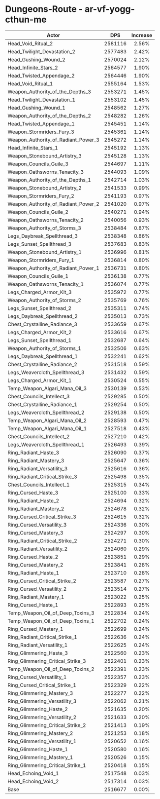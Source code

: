 # Dungeons-Route - ar-vf-yogg-cthun-me
| Actor | DPS | Increase |
|---|:---:|:---:|
|Head_Void_Ritual_2|2581116|2.56%|
|Head_Twilight_Devastation_2|2577483|2.42%|
|Head_Gushing_Wound_2|2570024|2.12%|
|Head_Infinite_Stars_2|2564577|1.90%|
|Head_Twisted_Appendage_2|2564446|1.90%|
|Head_Void_Ritual_1|2555164|1.53%|
|Weapon_Authority_of_the_Depths_3|2553271|1.45%|
|Head_Twilight_Devastation_1|2553102|1.45%|
|Head_Gushing_Wound_1|2548562|1.27%|
|Weapon_Authority_of_the_Depths_2|2548282|1.26%|
|Head_Twisted_Appendage_1|2545451|1.14%|
|Weapon_Stormriders_Fury_3|2545361|1.14%|
|Weapon_Authority_of_Radiant_Power_3|2545272|1.14%|
|Head_Infinite_Stars_1|2545192|1.13%|
|Weapon_Stonebound_Artistry_3|2545128|1.13%|
|Weapon_Councils_Guile_3|2544697|1.11%|
|Weapon_Oathsworns_Tenacity_3|2544093|1.09%|
|Weapon_Authority_of_the_Depths_1|2542714|1.03%|
|Weapon_Stonebound_Artistry_2|2541533|0.99%|
|Weapon_Stormriders_Fury_2|2541193|0.97%|
|Weapon_Authority_of_Radiant_Power_2|2541020|0.97%|
|Weapon_Councils_Guile_2|2540271|0.94%|
|Weapon_Oathsworns_Tenacity_2|2540056|0.93%|
|Weapon_Authority_of_Storms_3|2538484|0.87%|
|Legs_Daybreak_Spellthread_3|2538348|0.86%|
|Legs_Sunset_Spellthread_3|2537683|0.83%|
|Weapon_Stonebound_Artistry_1|2536996|0.81%|
|Weapon_Stormriders_Fury_1|2536814|0.80%|
|Weapon_Authority_of_Radiant_Power_1|2536731|0.80%|
|Weapon_Councils_Guile_1|2536138|0.77%|
|Weapon_Oathsworns_Tenacity_1|2536074|0.77%|
|Legs_Charged_Armor_Kit_3|2535972|0.77%|
|Weapon_Authority_of_Storms_2|2535769|0.76%|
|Legs_Sunset_Spellthread_2|2535311|0.74%|
|Legs_Daybreak_Spellthread_2|2535013|0.73%|
|Chest_Crystalline_Radiance_3|2533659|0.67%|
|Legs_Charged_Armor_Kit_2|2533616|0.67%|
|Legs_Sunset_Spellthread_1|2532687|0.64%|
|Weapon_Authority_of_Storms_1|2532506|0.63%|
|Legs_Daybreak_Spellthread_1|2532241|0.62%|
|Chest_Crystalline_Radiance_2|2531518|0.59%|
|Legs_Weavercloth_Spellthread_3|2531432|0.59%|
|Legs_Charged_Armor_Kit_1|2530524|0.55%|
|Temp_Weapon_Algari_Mana_Oil_3|2530139|0.53%|
|Chest_Councils_Intellect_3|2529285|0.50%|
|Chest_Crystalline_Radiance_1|2529254|0.50%|
|Legs_Weavercloth_Spellthread_2|2529138|0.50%|
|Temp_Weapon_Algari_Mana_Oil_2|2528593|0.47%|
|Temp_Weapon_Algari_Mana_Oil_1|2527518|0.43%|
|Chest_Councils_Intellect_2|2527210|0.42%|
|Legs_Weavercloth_Spellthread_1|2526493|0.39%|
|Ring_Radiant_Haste_3|2526090|0.37%|
|Ring_Radiant_Mastery_3|2525647|0.36%|
|Ring_Radiant_Versatility_3|2525616|0.36%|
|Ring_Radiant_Critical_Strike_3|2525498|0.35%|
|Chest_Councils_Intellect_1|2525315|0.34%|
|Ring_Cursed_Haste_3|2525100|0.33%|
|Ring_Radiant_Haste_2|2524694|0.32%|
|Ring_Radiant_Mastery_2|2524678|0.32%|
|Ring_Cursed_Critical_Strike_3|2524615|0.32%|
|Ring_Cursed_Versatility_3|2524336|0.30%|
|Ring_Cursed_Mastery_3|2524297|0.30%|
|Ring_Radiant_Critical_Strike_2|2524271|0.30%|
|Ring_Radiant_Versatility_2|2524060|0.29%|
|Ring_Cursed_Haste_2|2523851|0.29%|
|Ring_Cursed_Mastery_2|2523841|0.28%|
|Ring_Radiant_Haste_1|2523710|0.28%|
|Ring_Cursed_Critical_Strike_2|2523587|0.27%|
|Ring_Cursed_Versatility_2|2523514|0.27%|
|Ring_Radiant_Mastery_1|2523022|0.25%|
|Ring_Cursed_Haste_1|2522893|0.25%|
|Temp_Weapon_Oil_of_Deep_Toxins_3|2522834|0.24%|
|Temp_Weapon_Oil_of_Deep_Toxins_1|2522702|0.24%|
|Ring_Cursed_Mastery_1|2522699|0.24%|
|Ring_Radiant_Critical_Strike_1|2522636|0.24%|
|Ring_Radiant_Versatility_1|2522625|0.24%|
|Ring_Glimmering_Haste_3|2522560|0.23%|
|Ring_Glimmering_Critical_Strike_3|2522401|0.23%|
|Temp_Weapon_Oil_of_Deep_Toxins_2|2522391|0.23%|
|Ring_Cursed_Versatility_1|2522357|0.23%|
|Ring_Cursed_Critical_Strike_1|2522329|0.22%|
|Ring_Glimmering_Mastery_3|2522277|0.22%|
|Ring_Glimmering_Versatility_3|2522062|0.21%|
|Ring_Glimmering_Haste_2|2521635|0.20%|
|Ring_Glimmering_Versatility_2|2521633|0.20%|
|Ring_Glimmering_Critical_Strike_2|2521413|0.19%|
|Ring_Glimmering_Mastery_2|2521253|0.18%|
|Ring_Glimmering_Versatility_1|2520652|0.16%|
|Ring_Glimmering_Haste_1|2520580|0.16%|
|Ring_Glimmering_Mastery_1|2520526|0.15%|
|Ring_Glimmering_Critical_Strike_1|2520418|0.15%|
|Head_Echoing_Void_1|2517548|0.03%|
|Head_Echoing_Void_2|2517314|0.03%|
|Base|2516677|0.00%|
